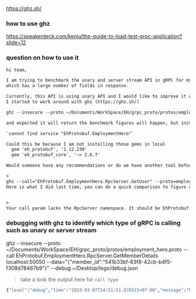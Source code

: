 https://ghz.sh/


### how to use ghz
https://speakerdeck.com/kenju/the-guide-to-load-test-grpc-application?slide=12


### question on how to use it

~~~html
hi team,

I am trying to benchmark the unary and server stream API in gRPC for my current API to get member details
which has a large number of fields in response.

Currently, this API is using unary API and I would like to improve it with server stream  API.
I started to work around with ghz (https://ghz.sh/)

ghz --insecure --proto ~/Documents/WorkSpace/EH/grpc_proto/protos/employment_hero.proto --call EhProtobuf.EmploymentHero.GetMemberDetails localhost:50050

and expected it will return the benchmark figures will happen, but instead

`cannot find service "EhProtobuf.EmploymentHero"`

Could this be because I am not installing those gems in local
  gem 'eh_protobuf', '1.12.230'
  gem 'eh_protobuf_core', '~> 2.6.7'

Would someone have any recommendations or do we have another tool before? :pray:

>
ghz --call="EhProtobuf.EmploymentHero.RpcServer.GetUser" --proto=employment_hero.proto --insecure --total=1 --rps=20 --timeout=1s  --connections=4 localhost:50050 --data="{\"id\":\"d894936d-8cfa-4dbd-a52d-e49165762c6d\"}" --count-errors
Here is what I did last time, you can do a quick comparison to figure out what is going wrong with your command.


>
Your call param lacks the RpcServer namespace. It should be EhProtobuf.EmploymentHero.RpcServer.GetMemberDetails instead.
~~~

### debugging with ghz to identify which type of gRPC is calling such as unary or server stream

ghz --insecure --proto ~/Documents/WorkSpace/EH/grpc_proto/protos/employment_hero.proto --call EhProtobuf.EmploymentHero.RpcServer.GetMemberDetails localhost:50050 --data="{\"member_id\":\"541b33bf-83f8-42cb-b4f5-f308d78467b9\"}" --debug ~/Desktop/logs/debug.json

> take a look the output here for `call type`

```ruby
{"level":"debug","time":"2023-03-07T14:51:51.078515+07:00","message":"Making request","workerID":"g37c0","call type":"server-streaming"
```
